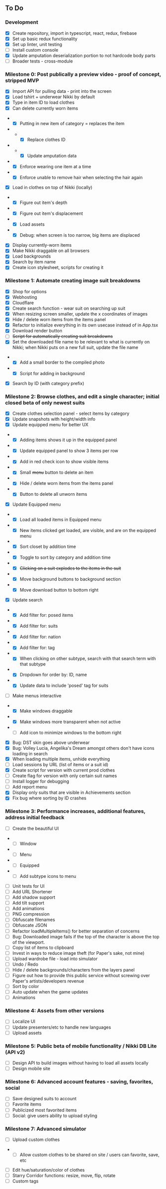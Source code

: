 ## To Do

### Development
- [X] Create repository, import in typescript, react, redux, firebase
- [X] Set up basic redux functionality
- [x] Set up linter, unit testing
- [ ] Install custom console
- [x] Update amputation deserialization portion to not hardcode body parts
- [ ] Broader tests - cross-module

### Milestone 0: Post publically a preview video - proof of concept, stripped MVP
- [x] Import API for pulling data - print into the screen
- [x] Load tshirt + underwear Nikki by default
- [x] Type in item ID to load clothes
- [x] Can delete currently worn items
- - [x] Putting in new item of category = replaces the item
- - - [x] Replace clothes ID
- - - [x] Update amputation data
- - [x] Enforce wearing one item at a time
- - [x] Enforce unable to remove hair when selecting the hair again
- [x] Load in clothes on top of Nikki (locally)
- - [x] Figure out item's depth
- - [x] Figure out item's displacement
- - [x] Load assets
- - [x] Debug: when screen is too narrow, big items are displaced
- [x] Display currently-worn items
- [x] Make Nikki draggable on all browsers
- [x] Load backgrounds
- [x] Search by item name
- [x] Create icon stylesheet, scripts for creating it

### Milestone 1: Automate creating image suit breakdowns
- [x] Shop for options
- [x] Webhosting
- [x] Cloudflare
- [x] Create search function - wear suit on searching up suit
- [x] When resizing screen smaller, update the x coordinates of images
- [x] Hide / delete worn items from the items panel
- [x] Refactor to initialize everything in its own usecase instead of in App.tsx
- [x] Download render button
- [ ] ~~Script for automatically creating suit breakdowns~~
- [x] Set the downloaded file name to be relevant to what is currently on Nikki; when Nikki puts on a new full suit, update the file name
- - [x] Add a small border to the compiled photo
- - [x] Script for adding in background
- [x] Search by ID (with category prefix)

### Milestone 2: Browse clothes, and edit a single character; initial closed beta of only newest suits
- [x] Create clothes selection panel - select items by category
- [x] Update snapshots with height/width info
- [x] Update equipped menu for better UX
- - [x] Adding items shows it up in the equipped panel
- - [x] Update equipped panel to show 3 items per row
- - [x] Add in red check icon to show visible items
- - [x] Small ~~menu~~ button to delete an item
- - [x] Hide / delete worn items from the items panel
- - [x] Button to delete all unworn items
- [x] Update Equipped menu
- - [x] Load all loaded items in Equipped menu
- - [x] New items clicked get loaded, are visible, and are on the equipped menu
- - [x] Sort closet by addition time
- - [x] Toggle to sort by category and addition time
- - [x] ~~Clicking on a suit explodes to the items in the suit~~
- - [x] Move background buttons to background section
- - [x] Move download button to bottom right
- [x] Update search
- - [x] Add filter for: posed items
- - [x] Add filter for: suits
- - [x] Add filter for: nation
- - [x] Add filter for: tag
- - [x] When clicking on other subtype, search with that search term with that subtype
- - [x] Dropdown for order by: ID, name
- - [x] Update data to include 'posed' tag for suits
- [ ] Make menus interactive
- - [x] Make windows draggable
- - [x] Make windows more transparent when not active
- - [ ] Add icon to minimize windows to the bottom right
- [x] Bug: DST skin goes above underwear
- [x] Bug: Volley Lucia, Angelika's Dream amongst others don't have icons loading in search
- [x] When loading multiple items, unhide everything
- [ ] Load sessions by URL (list of items or a suit id)
- [x] Create script for version with current prod clothes
- [ ] Create flag for version with only certain suit names
- [ ] Install logger for debugging
- [ ] Add report menu
- [x] Display only suits that are visible in Achievements section
- [x] Fix bug where sorting by ID crashes

### Milestone 3: Performance increases, additional features, address initial feedback
- [ ] Create the beautiful UI
- - [ ] Window
- - [ ] Menu
- - [ ] Equipped
- - [ ] Add subtype icons to menu
- [ ] Unit tests for UI
- [ ] Add URL Shortener
- [ ] Add shadow support
- [ ] Add tilt support
- [ ] Add animations
- [ ] PNG compression
- [ ] Obfuscate filenames
- [ ] Obfuscate JSON
- [ ] Refactor loadMultipleItems() for better separation of concerns
- [ ] Bug: Downloaded image fails if the top of the character is above the top of the viewport.
- [ ] Copy list of items to clipboard
- [ ] Invest in ways to reduce image theft (for Paper's sake, not mine)
- [ ] Upload wardrobe file - load into simulator
- [ ] Undo / Redo
- [ ] Hide / delete backgrounds/characters from the layers panel
- [ ] Figure out how to provide this public service without screwing over Paper's artists/developers revenue
- [ ] Sort by color
- [ ] Auto update when the game updates
- [ ] Animations

### Milestone 4: Assets from other versions
- [ ] Localize UI
- [ ] Update presenters/etc to handle new languages
- [ ] Upload assets

### Milestone 5: Public beta of mobile functionality / Nikki DB Lite (API v2)
- [ ] Design API to build images without having to load all assets locally
- [ ] Design mobile site

### Milestone 6: Advanced account features - saving, favorites, social
- [ ] Save designed suits to account
- [ ] Favorite items
- [ ] Publicized most favorited items
- [ ] Social: give users ability to upload styling

### Milestone 7: Advanced simulator
- [ ] Upload custom clothes
- - [ ] Allow custom clothes to be shared on site / users can favorite, save, etc
- [ ] Edit hue/saturation/color of clothes
- [ ] Starry Corridor functions: resize, move, flip, rotate
- [ ] Custom tags